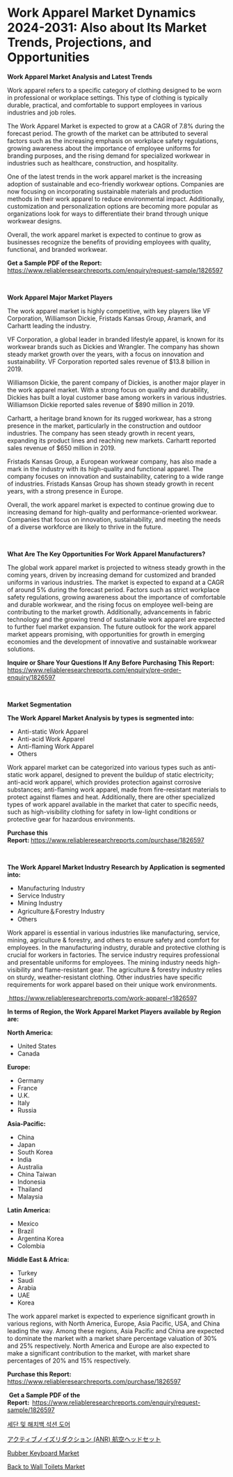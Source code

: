 <p><h1>Work Apparel Market Dynamics 2024-2031: Also about Its Market Trends, Projections, and Opportunities</h1></p><p><strong>Work Apparel Market Analysis and Latest Trends</strong></p>
<p><p>Work apparel refers to a specific category of clothing designed to be worn in professional or workplace settings. This type of clothing is typically durable, practical, and comfortable to support employees in various industries and job roles.</p><p>The Work Apparel Market is expected to grow at a CAGR of 7.8% during the forecast period. The growth of the market can be attributed to several factors such as the increasing emphasis on workplace safety regulations, growing awareness about the importance of employee uniforms for branding purposes, and the rising demand for specialized workwear in industries such as healthcare, construction, and hospitality.</p><p>One of the latest trends in the work apparel market is the increasing adoption of sustainable and eco-friendly workwear options. Companies are now focusing on incorporating sustainable materials and production methods in their work apparel to reduce environmental impact. Additionally, customization and personalization options are becoming more popular as organizations look for ways to differentiate their brand through unique workwear designs.</p><p>Overall, the work apparel market is expected to continue to grow as businesses recognize the benefits of providing employees with quality, functional, and branded workwear.</p></p>
<p><strong>Get a Sample PDF of the Report:&nbsp;</strong> <a href="https://www.reliableresearchreports.com/enquiry/request-sample/1826597">https://www.reliableresearchreports.com/enquiry/request-sample/1826597</a></p>
<p>&nbsp;</p>
<p><strong>Work Apparel Major Market Players</strong></p>
<p><p>The work apparel market is highly competitive, with key players like VF Corporation, Williamson Dickie, Fristads Kansas Group, Aramark, and Carhartt leading the industry. </p><p>VF Corporation, a global leader in branded lifestyle apparel, is known for its workwear brands such as Dickies and Wrangler. The company has shown steady market growth over the years, with a focus on innovation and sustainability. VF Corporation reported sales revenue of $13.8 billion in 2019.</p><p>Williamson Dickie, the parent company of Dickies, is another major player in the work apparel market. With a strong focus on quality and durability, Dickies has built a loyal customer base among workers in various industries. Williamson Dickie reported sales revenue of $890 million in 2019.</p><p>Carhartt, a heritage brand known for its rugged workwear, has a strong presence in the market, particularly in the construction and outdoor industries. The company has seen steady growth in recent years, expanding its product lines and reaching new markets. Carhartt reported sales revenue of $650 million in 2019.</p><p>Fristads Kansas Group, a European workwear company, has also made a mark in the industry with its high-quality and functional apparel. The company focuses on innovation and sustainability, catering to a wide range of industries. Fristads Kansas Group has shown steady growth in recent years, with a strong presence in Europe.</p><p>Overall, the work apparel market is expected to continue growing due to increasing demand for high-quality and performance-oriented workwear. Companies that focus on innovation, sustainability, and meeting the needs of a diverse workforce are likely to thrive in the future.</p></p>
<p>&nbsp;</p>
<p><strong>What Are The Key Opportunities For Work Apparel Manufacturers?</strong></p>
<p><p>The global work apparel market is projected to witness steady growth in the coming years, driven by increasing demand for customized and branded uniforms in various industries. The market is expected to expand at a CAGR of around 5% during the forecast period. Factors such as strict workplace safety regulations, growing awareness about the importance of comfortable and durable workwear, and the rising focus on employee well-being are contributing to the market growth. Additionally, advancements in fabric technology and the growing trend of sustainable work apparel are expected to further fuel market expansion. The future outlook for the work apparel market appears promising, with opportunities for growth in emerging economies and the development of innovative and sustainable workwear solutions.</p></p>
<p><strong>Inquire or Share Your Questions If Any Before Purchasing This Report:</strong> <a href="https://www.reliableresearchreports.com/enquiry/pre-order-enquiry/1826597">https://www.reliableresearchreports.com/enquiry/pre-order-enquiry/1826597</a></p>
<p>&nbsp;</p>
<p><strong>Market Segmentation</strong></p>
<p><strong>The Work Apparel Market Analysis by types is segmented into:</strong></p>
<p><ul><li>Anti-static Work Apparel</li><li>Anti-acid Work Apparel</li><li>Anti-flaming Work Apparel</li><li>Others</li></ul></p>
<p><p>Work apparel market can be categorized into various types such as anti-static work apparel, designed to prevent the buildup of static electricity; anti-acid work apparel, which provides protection against corrosive substances; anti-flaming work apparel, made from fire-resistant materials to protect against flames and heat. Additionally, there are other specialized types of work apparel available in the market that cater to specific needs, such as high-visibility clothing for safety in low-light conditions or protective gear for hazardous environments.</p></p>
<p><strong>Purchase this Report:&nbsp;</strong><a href="https://www.reliableresearchreports.com/purchase/1826597">https://www.reliableresearchreports.com/purchase/1826597</a></p>
<p>&nbsp;</p>
<p><strong>The Work Apparel Market Industry Research by Application is segmented into:</strong></p>
<p><ul><li>Manufacturing Industry</li><li>Service Industry</li><li>Mining Industry</li><li>Agriculture＆Forestry Industry</li><li>Others</li></ul></p>
<p><p>Work apparel is essential in various industries like manufacturing, service, mining, agriculture & forestry, and others to ensure safety and comfort for employees. In the manufacturing industry, durable and protective clothing is crucial for workers in factories. The service industry requires professional and presentable uniforms for employees. The mining industry needs high-visibility and flame-resistant gear. The agriculture & forestry industry relies on sturdy, weather-resistant clothing. Other industries have specific requirements for work apparel based on their unique work environments.</p></p>
<p><a href="https://www.reliableresearchreports.com/work-apparel-r1826597">&nbsp;https://www.reliableresearchreports.com/work-apparel-r1826597</a></p>
<p><strong>In terms of Region, the Work Apparel Market Players available by Region are:</strong></p>
<p>
    <p> <strong> North America: </strong>
        <ul>
            <li>United States</li>
            <li>Canada</li>
        </ul>
        </p> 
    <p> <strong> Europe: </strong>
        <ul>
            <li>Germany</li>
            <li>France</li>
            <li>U.K.</li>
            <li>Italy</li>
            <li>Russia</li>
        </ul>
        </p> 
    <p> <strong> Asia-Pacific: </strong>
        <ul>
            <li>China</li>
            <li>Japan</li>
            <li>South Korea</li>
            <li>India</li>
            <li>Australia</li>
            <li>China Taiwan</li>
            <li>Indonesia</li>
            <li>Thailand</li>
            <li>Malaysia</li>
        </ul>
        </p> 
    <p> <strong> Latin America: </strong>
        <ul>
            <li>Mexico</li>
            <li>Brazil</li>
            <li>Argentina Korea</li>
            <li>Colombia</li>
        </ul>
        </p> 
    <p> <strong> Middle East & Africa: </strong>
        <ul>
            <li>Turkey</li>
            <li>Saudi</li>
            <li>Arabia</li>
            <li>UAE</li>
            <li>Korea</li>
        </ul>
    </p>
    </p>
<p><p>The work apparel market is expected to experience significant growth in various regions, with North America, Europe, Asia Pacific, USA, and China leading the way. Among these regions, Asia Pacific and China are expected to dominate the market with a market share percentage valuation of 30% and 25% respectively. North America and Europe are also expected to make a significant contribution to the market, with market share percentages of 20% and 15% respectively.</p></p>
<p><strong>Purchase this Report: </strong><a href="https://www.reliableresearchreports.com/purchase/1826597">https://www.reliableresearchreports.com/purchase/1826597</a></p>
<p>&nbsp;<strong>Get a Sample PDF of the Report:&nbsp;&nbsp;</strong><a href="https://www.reliableresearchreports.com/enquiry/request-sample/1826597">https://www.reliableresearchreports.com/enquiry/request-sample/1826597</a></p>
<p><strong></strong></p>
<p><p><a href="https://github.com/apple8975768/Market-Research-Report-List-1/blob/main/8915157149146.md">세단 및 해치백 석션 도어</a></p><p><a href="https://github.com/ihabdkwlxs948/Market-Research-Report-List-2/blob/main/5541595141290.md">アクティブノイズリダクション (ANR) 航空ヘッドセット</a></p><p><a href="https://github.com/MaraKoelpin2023/Market-Research-Report-List-1/blob/main/rubber-keyboard-market.md">Rubber Keyboard Market</a></p><p><a href="https://github.com/goodweq44/Market-Research-Report-List-1/blob/main/back-to-wall-toilets-market.md">Back to Wall Toilets Market</a></p></p>